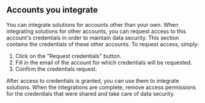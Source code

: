 ## Accounts you integrate

You can integrate solutions for accounts other than your own. When integrating solutions for other accounts, you can request access to this account's credentials in order to maintain data security. This section contains the credentials of these other accounts. To request access, simply:

1. Click on the "Request credentials" button.
2. Fill in the email of the account for which credentials will be requested.
3. Confirm the credentials request.

After access to credentials is granted, you can use them to integrate solutions. When the integrations are complete, remove access permissions for the credentials that were shared and take care of data security.